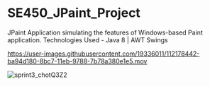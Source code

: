 # SE450_JPaint_Project
JPaint Application simulating the features of Windows-based Paint application. Technologies Used - Java 8 | AWT Swings


https://user-images.githubusercontent.com/19336011/112178442-ba94d180-8bc7-11eb-9788-7b78a380e1e5.mov




![sprint3_chotQ3Z2](https://user-images.githubusercontent.com/19336011/112174359-59b7ca00-8bc4-11eb-9303-0a2f3e70b87b.gif)


